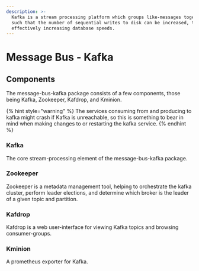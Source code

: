 ```yaml
---
description: >-
  Kafka is a stream processing platform which groups like-messages together,
  such that the number of sequential writes to disk can be increased, thus
  effectively increasing database speeds.
---
```


# Message Bus - Kafka

## Components

The message-bus-kafka package consists of a few components, those being Kafka, Zookeeper, Kafdrop, and Kminion.

{% hint style="warning" %}
The services consuming from and producing to kafka might crash if Kafka is unreachable, so this is something to bear in mind when making changes to or restarting the kafka service.
{% endhint %}

### Kafka

The core stream-processing element of the message-bus-kafka package.

### Zookeeper

&#x20;Zookeeper is a metadata management tool, helping to orchestrate the kafka cluster, perform leader elections, and determine which broker is the leader of a given topic and partition.

### Kafdrop

Kafdrop is a web user-interface for viewing Kafka topics and browsing consumer-groups.

### Kminion

A prometheus exporter for Kafka.
